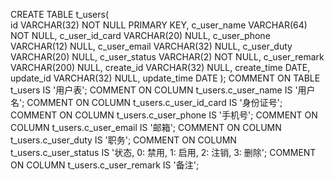 CREATE TABLE t_users(  
    id VARCHAR(32) NOT NULL PRIMARY KEY,
    c_user_name VARCHAR(64) NOT NULL,
    c_user_id_card VARCHAR(20) NULL,
    c_user_phone VARCHAR(12) NULL,
    c_user_email VARCHAR(32) NULL,
    c_user_duty VARCHAR(20) NULL,
    c_user_status VARCHAR(2) NOT NULL,
    c_user_remark VARCHAR(200) NULL,
    create_id VARCHAR(32) NULL,
    create_time DATE,
    update_id VARCHAR(32) NULL,
    update_time DATE
);
COMMENT ON TABLE t_users IS '用户表';
COMMENT ON COLUMN t_users.c_user_name IS '用户名';
COMMENT ON COLUMN t_users.c_user_id_card IS '身份证号';
COMMENT ON COLUMN t_users.c_user_phone IS '手机号';
COMMENT ON COLUMN t_users.c_user_email IS '邮箱';
COMMENT ON COLUMN t_users.c_user_duty IS '职务';
COMMENT ON COLUMN t_users.c_user_status IS '状态, 0: 禁用, 1: 启用, 2: 注销, 3: 删除';
COMMENT ON COLUMN t_users.c_user_remark IS '备注';